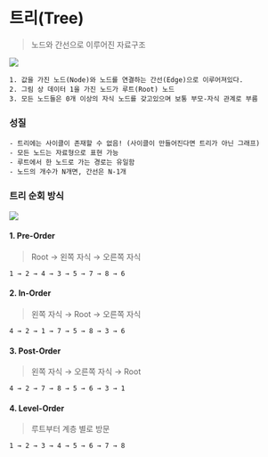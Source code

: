 # 트리(Tree)

> 노드와 간선으로 이루어진 자료구조

<img src='https://www.geeksforgeeks.org/wp-content/uploads/binary-tree-to-DLL.png'>

```ABAP
1. 값을 가진 노드(Node)와 노드를 연결하는 간선(Edge)으로 이루어져있다.
2. 그림 상 데이터 1을 가진 노드가 루트(Root) 노드
3. 모든 노드들은 0개 이상의 자식 노드를 갖고있으며 보통 부모-자식 관계로 부름
```

### 성질

```ABAP
- 트리에는 사이클이 존재할 수 없음! (사이클이 만들어진다면 트리가 아닌 그래프)
- 모든 노드는 자료형으로 표현 가능
- 루트에서 한 노드로 가는 경로는 유일함
- 노드의 개수가 N개면, 간선은 N-1개
```

### 트리 순회 방식

<img src='https://www.techiedelight.com/wp-content/uploads/Print-Binary-Tree-1.png'>

#### 1. Pre-Order

> Root → 왼쪽 자식 → 오른쪽 자식

```
1 → 2 → 4 → 3 → 5 → 7 → 8 → 6
```

#### 2. In-Order

> 왼쪽 자식 → Root → 오른쪽 자식

```
4 → 2 → 1 → 7 → 5 → 8 → 3 → 6
```

#### 3. Post-Order

> 왼쪽 자식 → 오른쪽 자식 → Root

```
4 → 2 → 7 → 8 → 5 → 6 → 3 → 1
```

#### 4. Level-Order

> 루트부터 계층 별로 방문

```
1 → 2 → 3 → 4 → 5 → 6 → 7 → 8
```
